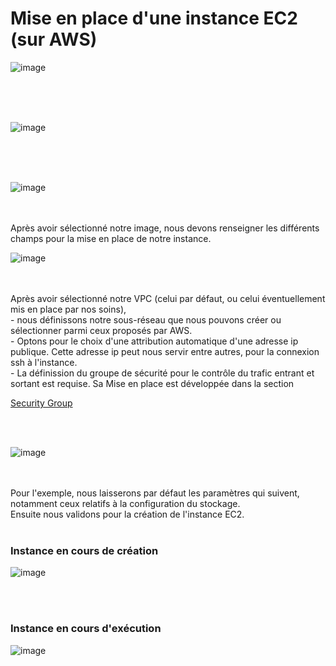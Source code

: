 # Mise en place d'une instance EC2 (sur AWS)

![image](https://github.com/abiForSofteam/aws/assets/56606441/744a2fb9-5c0f-43f3-ad7d-75daffeca572)

<br />
<br />
<br />

![image](https://github.com/abiForSofteam/aws/assets/56606441/2053a582-8541-44da-9f07-3994a4ff3ad2)


<br />
<br />
<br />

![image](https://github.com/abiForSofteam/aws/assets/56606441/9d1a6728-18ae-4b4b-ae22-690996d17653)

<br />
<br />
Après avoir sélectionné notre image, nous devons renseigner les différents champs pour la mise en place de notre instance.

![image](https://github.com/abiForSofteam/aws/assets/56606441/cea22682-f84a-4947-bf19-c9776eb1f006)


<br />
<br />
Après avoir sélectionné notre VPC (celui par défaut, ou celui éventuellement mis en place par nos soins), 
<br /> - nous définissons notre sous-réseau que nous pouvons créer ou sélectionner parmi ceux proposés par AWS.
<br />  - Optons pour le choix d'une attribution automatique d'une adresse ip publique.
Cette adresse ip peut nous servir entre autres, pour la connexion ssh à l'instance.
<br /> - La définission du groupe de sécurité pour le contrôle du trafic entrant et sortant est requise.
Sa Mise en place est développée dans la section 

[Security Group](https://github.com/abiForSofteam/aws/blob/main/security-groups.md)

<br /><br />

![image](https://github.com/abiForSofteam/aws/assets/56606441/eaddcbc7-88d5-4e67-b77c-b2d6dc6c88ba)

<br />
<br />
Pour l'exemple, nous laisserons par défaut les paramètres qui suivent, notamment ceux relatifs à la configuration du stockage.
<br />Ensuite nous validons pour la création de l'instance EC2.

<br />
<br />

### Instance en cours de création

![image](https://github.com/abiForSofteam/aws/assets/56606441/fdb76df6-df21-41ab-a736-eb866947dafa)


<br />
<br />

### Instance en cours d'exécution

![image](https://github.com/abiForSofteam/aws/assets/56606441/9b221786-1f46-43ae-a794-53d15b60576c)





